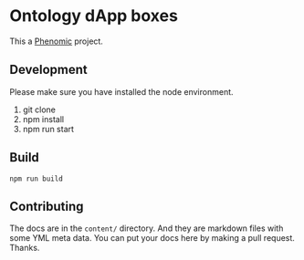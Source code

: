 # Ontology dApp boxes

This a [Phenomic](https://github.com/phenomic/phenomic) project.

## Development

Please make sure you have installed the node environment.

1. git clone
2. npm install
3. npm run start


## Build

```
npm run build
```

## Contributing

The docs are in the ```content/``` directory. And they are markdown files with some YML meta data. You can put your docs here by making a pull request. Thanks.

